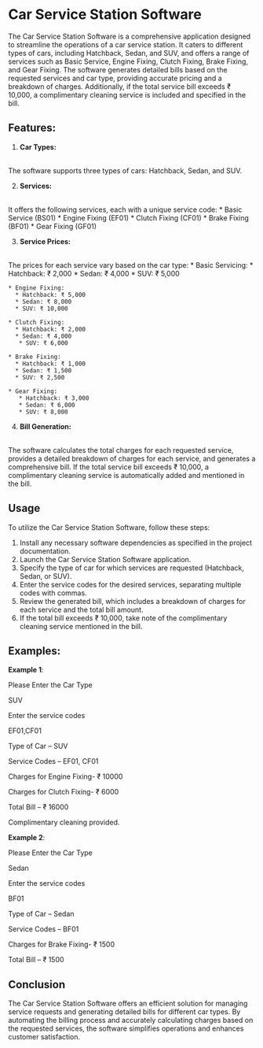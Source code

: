 # Car Service Station Software

The Car Service Station Software is a comprehensive application designed to streamline the operations of a car service station. It caters to different types of cars, including Hatchback, Sedan, and SUV, and offers a range of services such as Basic Service, Engine Fixing, Clutch Fixing, Brake Fixing, and Gear Fixing. The software generates detailed bills based on the requested services and car type, providing accurate pricing and a breakdown of charges. Additionally, if the total service bill exceeds ₹ 10,000, a complimentary cleaning service is included and specified in the bill.

## Features:
1. **Car Types:** 
</br>
The software supports three types of cars: Hatchback, Sedan, and SUV.

2. **Services:** 
</br>
It offers the following services, each with a unique service code:
   * Basic Service (BS01)
   * Engine Fixing (EF01)
   * Clutch Fixing (CF01)
   * Brake Fixing (BF01)
   * Gear Fixing (GF01)

 3. **Service Prices:** 
 </br>
 The prices for each service vary based on the car type:
    * Basic Servicing:
      * Hatchback: ₹ 2,000
      * Sedan: ₹ 4,000
      * SUV: ₹ 5,000
      
    * Engine Fixing: 
      * Hatchback: ₹ 5,000
      * Sedan: ₹ 8,000
      * SUV: ₹ 10,000

    * Clutch Fixing:
      * Hatchback: ₹ 2,000
      * Sedan: ₹ 4,000
       * SUV: ₹ 6,000

    * Brake Fixing:
      * Hatchback: ₹ 1,000
      * Sedan: ₹ 1,500
      * SUV: ₹ 2,500

    * Gear Fixing:
       * Hatchback: ₹ 3,000
       * Sedan: ₹ 6,000
       * SUV: ₹ 8,000

4. **Bill Generation:**
</br>
    The software calculates the total charges for each requested service, provides a detailed breakdown of charges for each service, and generates a comprehensive bill. If the total service bill exceeds ₹ 10,000, a complimentary cleaning service is automatically added and mentioned in the bill.

 ## Usage
To utilize the Car Service Station Software, follow these steps:
1. Install any necessary software dependencies as specified in the project documentation.
2. Launch the Car Service Station Software application.
3. Specify the type of car for which services are requested (Hatchback, Sedan, or SUV).
4. Enter the service codes for the desired services, separating multiple codes with commas.
5. Review the generated bill, which includes a breakdown of charges for each service and the total bill amount.
5. If the total bill exceeds ₹ 10,000, take note of the complimentary cleaning service mentioned in the bill.

## Examples:
**Example 1**:

Please Enter the Car Type

SUV

Enter the service codes

EF01,CF01

Type of Car – SUV

Service Codes – EF01, CF01

Charges for Engine Fixing- ₹ 10000

Charges for Clutch Fixing- ₹ 6000

Total Bill – ₹ 16000

Complimentary cleaning provided.
<br>

**Example 2**:

Please Enter the Car Type

Sedan

Enter the service codes

BF01

Type of Car – Sedan

Service Codes – BF01

Charges for Brake Fixing- ₹ 1500

Total Bill – ₹ 1500


## Conclusion
The Car Service Station Software offers an efficient solution for managing service requests and generating detailed bills for different car types. By automating the billing process and accurately calculating charges based on the requested services, the software simplifies operations and enhances customer satisfaction.
